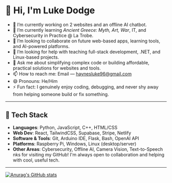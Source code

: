 # 👋 Hi, I'm Luke Dodge

- 🔭 I’m currently working on 2 websites and an offline AI chatbot.
- 🌱 I’m currently learning *Ancient Greece: Myth, Art, War*, IT, and Cybersecurity in Practice @ La Trobe.
- 👯 I’m looking to collaborate on future web-based apps, learning tools, and AI-powered platforms.
- 🤔 I’m looking for help with teaching full-stack development, .NET, and Linux-based projects.
- 💬 Ask me about simplifying complex code or building affordable, practical solutions for websites and tools.
- 📫 How to reach me: Email — haynesluke96@gmail.com
- 😄 Pronouns: He/Him
- ⚡ Fun fact: I genuinely enjoy coding, debugging, and never shy away from helping someone build or fix something.

---

## 🔧 Tech Stack

- **Languages**: Python, JavaScript, C++, HTML/CSS
- **Web Dev**: React, TailwindCSS, Supabase, Stripe, Netlify
- **Software & Tools**: Git, Arduino IDE, Flask, Bash, OpenAI API
- **Platforms**: Raspberry Pi, Windows, Linux (desktop/server)
- **Other Areas**: Cybersecurity, Offline AI, Camera Vision, Text-to-Speech
nks for visiting my GitHub! I'm always open to collaboration and helping with cool, useful tech.

---

[![Anurag's GitHub stats](https://github-readme-stats.vercel.app/api?username=TechNomadTalks)](https://github.com/anuraghazra/github-readme-stats)

